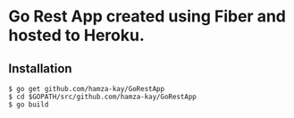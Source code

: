 # Go Rest App created using Fiber and hosted to Heroku.


## Installation
```
$ go get github.com/hamza-kay/GoRestApp
$ cd $GOPATH/src/github.com/hamza-kay/GoRestApp
$ go build
```

